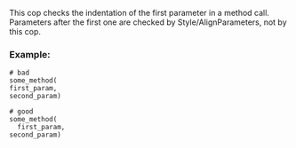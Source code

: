 This cop checks the indentation of the first parameter in a method call.
Parameters after the first one are checked by Style/AlignParameters, not
by this cop.

### Example:

    # bad
    some_method(
    first_param,
    second_param)

    # good
    some_method(
      first_param,
    second_param)